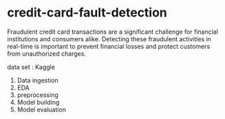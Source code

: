 # credit-card-fault-detection
Fraudulent credit card transactions are a significant challenge for financial institutions and consumers alike. Detecting these fraudulent activities in real-time is important to prevent financial losses and protect customers from unauthorized charges.

data set : Kaggle

1. Data ingestion
2. EDA
3. preprocessing
4. Model building
5. Model evaluation
